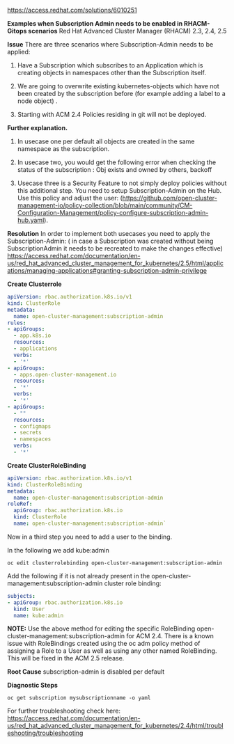 https://access.redhat.com/solutions/6010251

**Examples when Subscription Admin needs to be enabled in RHACM-Gitops scenarios**
Red Hat Advanced Cluster Manager (RHACM) 2.3, 2.4, 2.5

**Issue**
There are three scenarios where Subscription-Admin needs to be applied:

1. Have a Subscription which subscribes to an Application which is creating objects in namespaces other than the Subscription itself.

2. We are going to overwrite existing kubernetes-objects which have not been created by the subscription before (for example adding a label to a node object) .

3. Starting with ACM 2.4 Policies residing in git will not be deployed.

**Further explanation.**
1. In usecase one per default all objects are created in the same namespace as the subscription.

2. In usecase two, you would get the following error when checking the status of the subscription :
Obj exists and owned by others, backoff

3. Usecase three is a Security Feature to not simply deploy policies without this additional step. You need to setup Subscription-Admin on the Hub. Use this policy and adjust the user:
(https://github.com/open-cluster-management-io/policy-collection/blob/main/community/CM-Configuration-Management/policy-configure-subscription-admin-hub.yaml).

**Resolution**
In order to implement both usecases you need to apply the Subscription-Admin:
( in case a Subscription was created without being SubscriptionAdmin it needs to be recreated to make the changes effective)
https://access.redhat.com/documentation/en-us/red_hat_advanced_cluster_management_for_kubernetes/2.5/html/applications/managing-applications#granting-subscription-admin-privilege

**Create Clusterrole**

```yaml
apiVersion: rbac.authorization.k8s.io/v1
kind: ClusterRole
metadata:
  name: open-cluster-management:subscription-admin
rules:
- apiGroups:
  - app.k8s.io
  resources:
  - applications
  verbs:
  - '*'
- apiGroups:
  - apps.open-cluster-management.io
  resources:
  - '*'
  verbs:
  - '*'
- apiGroups:
  - ""
  resources:
  - configmaps
  - secrets
  - namespaces
  verbs:
  - '*'
  ```

**Create ClusterRoleBinding**

```yaml
apiVersion: rbac.authorization.k8s.io/v1
kind: ClusterRoleBinding
metadata:
  name: open-cluster-management:subscription-admin
roleRef:
  apiGroup: rbac.authorization.k8s.io
  kind: ClusterRole
  name: open-cluster-management:subscription-admin`
```

Now in a third step you need to add a user to the binding.

In the following we add kube:admin

`oc edit clusterrolebinding open-cluster-management:subscription-admin`

Add the following if it is not already present in the open-cluster-management:subscription-admin cluster role binding:

```yaml
subjects:
- apiGroup: rbac.authorization.k8s.io
  kind: User
  name: kube:admin
````
  
**NOTE:** Use the above method for editing the specific RoleBinding open-cluster-management:subscription-admin for ACM 2.4. There is a known issue with RoleBindings created using the oc adm policy method of assigning a Role to a User as well as using any other named RoleBinding. This will be fixed in the ACM 2.5 release.

**Root Cause**
subscription-admin is disabled per default

**Diagnostic Steps**

`oc get subscription mysubscriptionname -o yaml`

For further troubleshooting check here:
https://access.redhat.com/documentation/en-us/red_hat_advanced_cluster_management_for_kubernetes/2.4/html/troubleshooting/troubleshooting
